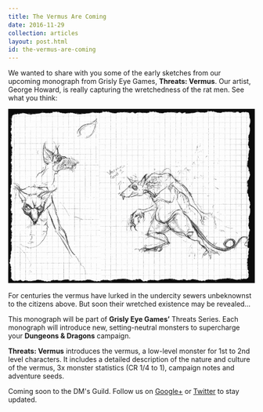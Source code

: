 ```yaml
---
title: The Vermus Are Coming
date: 2016-11-29
collection: articles
layout: post.html
id: the-vermus-are-coming
---
```

<p>We wanted to share with you some of the early sketches from our upcoming monograph from Grisly Eye Games, <strong>Threats: Vermus</strong>. Our artist, George Howard, is really capturing the wretchedness of the rat men. See what you think:</p>

<a href="images/vermus-sketches.png"><img src="images/vermus-sketches.png" alt="Early Vermus Sketches"></a>

<p>For centuries the vermus have lurked in the undercity sewers unbeknownst to the citizens above. But soon their wretched existence may be revealed&#8230;</p>

<p>This monograph will be part of <strong>Grisly Eye Games&#8217;</strong> Threats Series. Each monograph will introduce new, setting-neutral monsters to supercharge your <strong>Dungeons &amp; Dragons</strong> campaign.</p>

<p><strong>Threats: Vermus</strong> introduces the vermus, a low-level monster for 1st to 2nd level characters. It includes a detailed description of the nature and culture of the vermus, 3x monster statistics (CR 1/4 to 1), campaign notes and adventure seeds.</p>

<p>Coming soon to the DM's Guild. Follow us on <a href="https://plus.google.com/b/113274388248145750039/+Grislyeye/about" title="Grisly Eye Games on Google+">Google+</a> or <a href="https://twitter.com/grislyeye" title="Grisly Eye Games on Twitter">Twitter</a> to stay updated.</p>